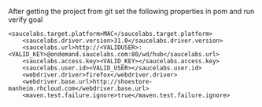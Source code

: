 After getting the project from git set the following properties in pom and run verify goal

    <saucelabs.target.platform>MAC</saucelabs.target.platform>
		<saucelabs.driver.version>31.0</saucelabs.driver.version>
		<saucelabs.url>http://<VALIDUSER>:<VALID_KEY>@ondemand.saucelabs.com:80/wd/hub</saucelabs.url>
		<saucelabs.access.key><VALID_KEY></saucelabs.access.key>
		<saucelabs.user.id><VALID_USER></saucelabs.user.id>
		<webdriver.driver>firefox</webdriver.driver>
		<webdriver.base.url>http://shoestore-manheim.rhcloud.com</webdriver.base.url>
		<maven.test.failure.ignore>true</maven.test.failure.ignore>
